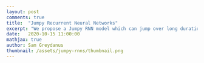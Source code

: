 ```yaml
---
layout: post
comments: true
title:  "Jumpy Recurrent Neural Networks"
excerpt: "We propose a Jumpy RNN model which can jump over long durations of uniform change in order to focus on pivotal events."
date:   2020-10-15 11:00:00
mathjax: true
author: Sam Greydanus
thumbnail: /assets/jumpy-rnns/thumbnail.png
---
```


<div>
	<style>
		#linkbutton:link, #linkbutton:visited {
		  background-color: rgb(180,180,180);
		  border-radius: 4px;
		  color: white;
		  padding: 6px 0px;
		  width: 150px;
		  text-align: center;
		  text-decoration: none;
		  display: inline-block;
		  text-transform: uppercase;
		  font-size: 13px;
		  margin: 8px;
		}

		#linkbutton:hover, #linkbutton:active {
		  background-color: rgba(160,160,160);
		}

		.playbutton {
		  background-color: rgba(0, 153, 51);
		  /*background-color: rgba(255, 130, 0);*/
		  border-radius: 4px;
		  color: white;
		  padding: 3px 8px;
		  /*width: 60px;*/
		  text-align: center;
		  text-decoration: none;
		  text-transform: uppercase;
		  font-size: 12px;
		  /*display: block;*/
		  /*margin-left: auto;*/
		  margin: 8px 0px;
		  margin-right: auto;
		  min-width:80px;
		}
	</style>
</div>


<!-- <div class="imgcap_noborder" style="display: block; margin-left: auto; margin-right: auto; width:80%">
  <div style="width:29.876%; min-width:180px; display: inline-block; vertical-align: top; padding-right: 20px">
    <img src="/assets/jumpy-rnns/jrnn_setup.png" style="width:100%">
  </div>
  <div style="width:30.749%; min-width:130px; display: inline-block; vertical-align: top; padding-right: 20px">
    <img src="/assets/jumpy-rnns/jrnn_baseline.png" style="width:100%">
  </div>
  <div style="width:30.749%; min-width:180px; display: inline-block; vertical-align: top;">
    <img src="/assets/jumpy-rnns/jrnn_model.png" style="width:100%">
  </div>
  <div style="text-align:left;">Predicting the dynamics of two billiards balls <b>(left)</b> using a baseline RNN cell <b>(center)</b> and a Jumpy RNN cell <b>(right)</b>. Whereas the baseline model produces a hidden state h_t at each time step, our jumpy model predicts a continuous-time hidden state, over a predicted interval ∆_i. This allows it to skip over long spans of predictable motion and focus on key events such as collisions.</div>
</div> -->

<!-- <div class="imgcap_noborder" style="display: block; margin-left: auto; margin-right: auto; width:100%; text-align:center;">
	<span style="width:33%">
		<video style="width:33%;min-width:250px;" controls>
			<source src="/assets/jumpy-rnns/video_simulator.mp4" type="video/mp4">
  			Your browser does not support HTML video.
		</video>
	</span>
	<span style="width:33%">
		<video style="width:33%;min-width:250px;" controls>
			<source src="/assets/jumpy-rnns/video_simulator.mp4" type="video/mp4">
  			Your browser does not support HTML video.
		</video>
	</span>
	<span style="width:33%">
		<video style="width:33%;min-width:250px;" controls>
			<source src="/assets/jumpy-rnns/video_simulator.mp4" type="video/mp4">
  			Your browser does not support HTML video.
		</video>
	</span>
	<div style="text-align:left;"><b>Figure 1.</b> Using model-based planning to play pool/billiards. The goal is to impart the tan cue ball with an initial velocity so as to move the blue ball to the black target. First, we use the ground-truth pool simulator to find a solution <b>(left)</b>. Next, we use a baseline RNN <b>(center)</b> to obtain a similar plan. This approach works, but it's inefficient because the model can only "tick" at a constant rate. Finally, we use a Jumpy RNN <b>(right)</b> to perform the same planning task in many fewer steps by jumping over the spans of time where motion is predictable.</div>
</div> -->

<div class="imgcap" style="display: block; margin-left: auto; margin-right: auto; width:99.9%">
  <div style="width:33%; min-width:250px; display: inline-block; vertical-align: top;text-align:center;">
    <video id="video_sim" style="width:100%;min-width:250px;">
    	<source src="/assets/jumpy-rnns/video_simulator.mp4" type="video/mp4">
    </video>
    <button id="video_sim_button" onclick="playPauseSim()">Play</button> 
    <div style="text-align: left;margin-left:20px;margin-right:20px;">Using model-based planning to play pool/billiards. The goal is to impart the tan cue ball with an initial velocity so as to move the blue ball to the black target.</div>
  </div>
  <div style="width:33%; min-width:250px; display: inline-block; vertical-align: top;text-align:center;">
    <video id="video_base" style="width:100%;min-width:250px;">
    	<source src="/assets/jumpy-rnns/video_base.mp4" type="video/mp4">
    </video>
    <button id="video_base_button" onclick="playPauseBase()">Play</button> 
    <div style="text-align:left;margin-left:20px;margin-right:20px;">Next, we use a baseline RNN to obtain a similar plan. This approach works, but it's inefficient because the model can only "tick" at a constant rate..</div>
  </div>
   <div style="width:33%; min-width:250px; display: inline-block; vertical-align: top;text-align:center;">
    <video id="video_jumpy" style="width:100%;min-width:250px;">
    	<source src="/assets/jumpy-rnns/video_jumpy.mp4" type="video/mp4">
    </video>
    <button id="video_jumpy_button" onclick="playPauseJumpy()">Play</button> 
    <div style="text-align:left;margin-left:20px;margin-right:20px;">Finally, we use a Jumpy RNN to perform the same planning task in many fewer steps by jumping over the spans of time where motion is predictable.</div>
  </div>
</div>

<script> 
function playPauseSim() { 
  var video = document.getElementById("video_sim"); 
  var button = document.getElementById("video_sim_button");
  if (video.paused) {
    video.play();
	button.textContent = "Pause";}
  else {
    video.pause(); 
	button.textContent = "Play";}
} 

function playPauseBase() { 
  var video = document.getElementById("video_base"); 
  var button = document.getElementById("video_base_button");
  if (video.paused) {
    video.play();
	button.textContent = "Pause";}
  else {
    video.pause(); 
	button.textContent = "Play";}
} 

function playPauseJumpy() { 
  var video = document.getElementById("video_jumpy"); 
  var button = document.getElementById("video_jumpy_button");
  if (video.paused) {
    video.play();
	button.textContent = "Pause";}
  else {
    video.pause(); 
	button.textContent = "Play";}
} 
</script> 

<div style="display: block; margin-left: auto; margin-right: auto; width:100%; text-align:center;">
	<a href="https://openreview.net/pdf?id=4c3WeBTErrE" id="linkbutton" target="_blank">Read the paper</a>
	<a href="" id="linkbutton" target="_blank">Run in browser</a>
	<a href="https://github.com/greydanus" id="linkbutton" target="_blank">Get the code</a>
</div>

It is said that change happens slowly and then all at once. Billiards balls move across a table before colliding and changing trajectories; water molecules cool slowly and then undergo a rapid phase transition into ice; and economic systems enjoy periods of stability interspersed with abrupt market downturns. That is to say, many time series exhibit periods of relatively homogeneous change divided by important events. Despite this, recurrent neural networks (RNNs), popular for time series modeling, treat time in uniform intervals -- potentially wasting prediction resources on long intervals of relatively constant change. 

One reason for this is that standard RNNs are \emph{sequence} models without an explicit notion of time. Instead, the amount of time represented by a single RNN update is implicitly set by the training data. For example, a model trained on sequences of daily average temperatures has an implicit time step of a day. For a fixed computational budget, this introduces a trade-off between fidelity and temporal range. A model trained at a resolution of one time step per minute would require over 10K iterations to make a prediction for one week in the future. At the other end of the spectrum, a one-week resolution model could achieve this in a single step but could not provide information about the intervening days. As such, selecting a point on this spectrum is a troublesome design decision.

In this work, we present Jumpy RNNs, a simple recurrent architecture that takes update steps at variable, data-dependent time-scales while being able to provide dense predictions at intervening points. The core innovation is to define the hidden state as a continuous, piece-wise linear function of time. Specifically, each Jumpy RNN step predicts not only a hidden state $h_i$, but also a hidden \emph{velocity} $\dot h_i$ and a span of time $\dt$ over which the linear latent dynamics $h(t) = h_i + \dot h_i (t-i)$ should be applied. Our model then jumps forward in time by $\dt$ before updating again. Any intermediate time step can be produced by decoding the corresponding hidden state $h(t)$.

During training, our model learns to use these functions to span the non-uniform time durations between key events, where key events emerge as time points where linear latent extrapolation is ineffective. In Figure \ref{fig1}, for example, we see that our model updates at the collision points between the two balls and the walls. During time spans when the balls are undergoing constant motion, our model does not perform cell updates. In contrast, a standard RNN must tick uniformly through time.

We demonstrate our proposed model in several physical dynamics prediction tasks. We show Jumpy RNNs achieve comparable performance to the baseline while being between three and twenty times more efficient to sample. This includes settings with non-linear pixel-based observations. Further, we show that our model outperforms RNNs with any fixed step length, showing the importance of data-dependent step sizes. Finally, we demonstrate that a learned Jumpy RNN dynamics model can be leveraged as an efficient forward predictor in a planning domain. Our key contributions are to:


## Footnotes

[^fn1]: Note: the code and overall approach to optimizing a wing in a fluid simulation is built on [this Autograd example](https://github.com/HIPS/autograd/blob/master/examples/fluidsim/wing.png).